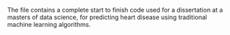 The file contains a complete start to finish code used for a dissertation at a masters of data science, for predicting heart disease using traditional machine learning algorithms.
